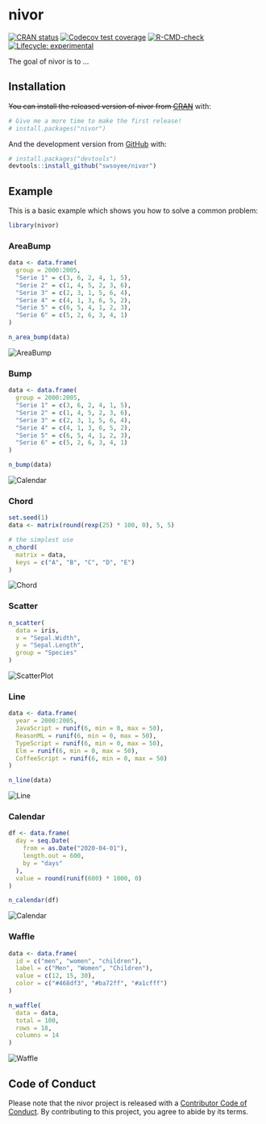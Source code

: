 
<!-- README.md is generated from README.Rmd. Please edit that file -->

# nivor

<!-- badges: start -->

[![CRAN
status](https://www.r-pkg.org/badges/version/nivor)](https://CRAN.R-project.org/package=nivor)
[![Codecov test
coverage](https://codecov.io/gh/swsoyee/nivor/branch/main/graph/badge.svg)](https://codecov.io/gh/swsoyee/nivor?branch=main)
[![R-CMD-check](https://github.com/swsoyee/nivor/workflows/R-CMD-check/badge.svg)](https://github.com/swsoyee/nivor/actions)
[![Lifecycle:
experimental](https://img.shields.io/badge/lifecycle-experimental-orange.svg)](https://www.tidyverse.org/lifecycle/#experimental)
<!-- badges: end -->

The goal of nivor is to …

## Installation

~~You can install the released version of nivor from
[CRAN](https://CRAN.R-project.org)~~ with:

``` r
# Give me a more time to make the first release!
# install.packages("nivor")
```

And the development version from
[GitHub](https://github.com/swsoyee/nivor) with:

``` r
# install.packages("devtools")
devtools::install_github("swsoyee/nivor")
```

## Example

This is a basic example which shows you how to solve a common problem:

``` r
library(nivor)
```

### AreaBump

``` r
data <- data.frame(
  group = 2000:2005,
  "Serie 1" = c(3, 6, 2, 4, 1, 5),
  "Serie 2" = c(1, 4, 5, 2, 3, 6),
  "Serie 3" = c(2, 3, 1, 5, 6, 4),
  "Serie 4" = c(4, 1, 3, 6, 5, 2),
  "Serie 5" = c(6, 5, 4, 1, 2, 3),
  "Serie 6" = c(5, 2, 6, 3, 4, 1)
)

n_area_bump(data)
```

![AreaBump](man/figures/AreaBump.png)

### Bump

``` r
data <- data.frame(
  group = 2000:2005,
  "Serie 1" = c(3, 6, 2, 4, 1, 5),
  "Serie 2" = c(1, 4, 5, 2, 3, 6),
  "Serie 3" = c(2, 3, 1, 5, 6, 4),
  "Serie 4" = c(4, 1, 3, 6, 5, 2),
  "Serie 5" = c(6, 5, 4, 1, 2, 3),
  "Serie 6" = c(5, 2, 6, 3, 4, 1)
)

n_bump(data)
```

![Calendar](man/figures/Bump.png)

### Chord

``` r
set.seed(1)
data <- matrix(round(rexp(25) * 100, 0), 5, 5)

# the simplest use
n_chord(
  matrix = data,
  keys = c("A", "B", "C", "D", "E")
)
```

![Chord](man/figures/Chord.png)

### Scatter

``` r
n_scatter(
  data = iris,
  x = "Sepal.Width",
  y = "Sepal.Length",
  group = "Species"
)
```

![ScatterPlot](man/figures/ScatterPlot.png)

### Line

``` r
data <- data.frame(
  year = 2000:2005,
  JavaScript = runif(6, min = 0, max = 50),
  ReasonML = runif(6, min = 0, max = 50),
  TypeScript = runif(6, min = 0, max = 50),
  Elm = runif(6, min = 0, max = 50),
  CoffeeScript = runif(6, min = 0, max = 50)
)

n_line(data)
```

![Line](man/figures/Line.png)

### Calendar

``` r
df <- data.frame(
  day = seq.Date(
    from = as.Date("2020-04-01"),
    length.out = 600,
    by = "days"
  ),
  value = round(runif(600) * 1000, 0)
)

n_calendar(df)
```

![Calendar](man/figures/Calendar.png)

### Waffle

``` r
data <- data.frame(
  id = c("men", "women", "children"),
  label = c("Men", "Women", "Children"),
  value = c(12, 15, 30),
  color = c("#468df3", "#ba72ff", "#a1cfff")
)

n_waffle(
  data = data,
  total = 100,
  rows = 18,
  columns = 14
)
```

![Waffle](man/figures/Waffle.png)

## Code of Conduct

Please note that the nivor project is released with a [Contributor Code
of
Conduct](https://contributor-covenant.org/version/2/0/CODE_OF_CONDUCT.html).
By contributing to this project, you agree to abide by its terms.
